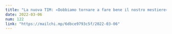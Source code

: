 ```yaml
---
title: "La nuova TIM: «Dobbiamo tornare a fare bene il nostro mestiere»"
date: 2022-03-06
num: 122
link: "https://mailchi.mp/6dbce9793c5f/2022-03-06"
---
```

